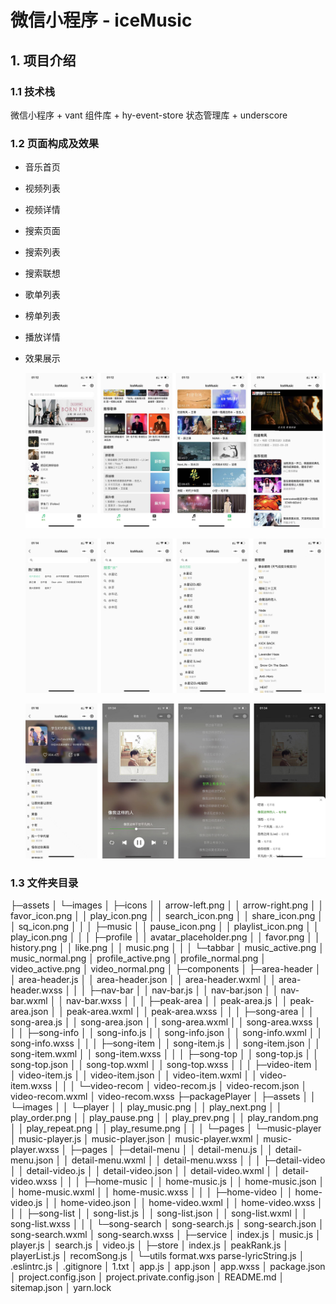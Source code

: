 # 微信小程序 - iceMusic

## 1. 项目介绍

### 1.1 技术栈

微信小程序 + vant 组件库 + hy-event-store 状态管理库 + underscore

### 1.2 页面构成及效果

- 音乐首页
- 视频列表
- 视频详情
- 搜索页面
- 搜索列表
- 搜索联想
- 歌单列表
- 榜单列表
- 播放详情
- 效果展示

  ![1666588402341](image/README/1666588402341.png)

  ![1666588425726](image/README/1666588425726.png)

  ![1666588433167](image/README/1666588433167.png)

### 1.3 文件夹目录

├─assets
│ └─images
│ ├─icons
│ │ arrow-left.png
│ │ arrow-right.png
│ │ favor_icon.png
│ │ play_icon.png
│ │ search_icon.png
│ │ share_icon.png
│ │ sq_icon.png
│ │
│ ├─music
│ │ pause_icon.png
│ │ playlist_icon.png
│ │ play_icon.png
│ │
│ ├─profile
│ │ avatar_placeholder.png
│ │ favor.png
│ │ history.png
│ │ like.png
│ │ music.png
│ │
│ └─tabbar
│ music_active.png
│ music_normal.png
│ profile_active.png
│ profile_normal.png
│ video_active.png
│ video_normal.png
│
├─components
│ ├─area-header
│ │ area-header.js
│ │ area-header.json
│ │ area-header.wxml
│ │ area-header.wxss
│ │
│ ├─nav-bar
│ │ nav-bar.js
│ │ nav-bar.json
│ │ nav-bar.wxml
│ │ nav-bar.wxss
│ │
│ ├─peak-area
│ │ peak-area.js
│ │ peak-area.json
│ │ peak-area.wxml
│ │ peak-area.wxss
│ │
│ ├─song-area
│ │ song-area.js
│ │ song-area.json
│ │ song-area.wxml
│ │ song-area.wxss
│ │
│ ├─song-info
│ │ song-info.js
│ │ song-info.json
│ │ song-info.wxml
│ │ song-info.wxss
│ │
│ ├─song-item
│ │ song-item.js
│ │ song-item.json
│ │ song-item.wxml
│ │ song-item.wxss
│ │
│ ├─song-top
│ │ song-top.js
│ │ song-top.json
│ │ song-top.wxml
│ │ song-top.wxss
│ │
│ ├─video-item
│ │ video-item.js
│ │ video-item.json
│ │ video-item.wxml
│ │ video-item.wxss
│ │
│ └─video-recom
│ video-recom.js
│ video-recom.json
│ video-recom.wxml
│ video-recom.wxss
├─packagePlayer
│ ├─assets
│ │ └─images
│ │ └─player
│ │ play_music.png
│ │ play_next.png
│ │ play_order.png
│ │ play_pause.png
│ │ play_prev.png
│ │ play_random.png
│ │ play_repeat.png
│ │ play_resume.png
│ │
│ └─pages
│ └─music-player
│ music-player.js
│ music-player.json
│ music-player.wxml
│ music-player.wxss
│
├─pages
│ ├─detail-menu
│ │ detail-menu.js
│ │ detail-menu.json
│ │ detail-menu.wxml
│ │ detail-menu.wxss
│ │
│ ├─detail-video
│ │ detail-video.js
│ │ detail-video.json
│ │ detail-video.wxml
│ │ detail-video.wxss
│ │
│ ├─home-music
│ │ home-music.js
│ │ home-music.json
│ │ home-music.wxml
│ │ home-music.wxss
│ │
│ ├─home-video
│ │ home-video.js
│ │ home-video.json
│ │ home-video.wxml
│ │ home-video.wxss
│ │
│ ├─song-list
│ │ song-list.js
│ │ song-list.json
│ │ song-list.wxml
│ │ song-list.wxss
│ │
│ └─song-search
│ song-search.js
│ song-search.json
│ song-search.wxml
│ song-search.wxss
│
├─service
│ index.js
│ music.js
│ player.js
│ search.js
│ video.js
│
├─store
│ index.js
│ peakRank.js
│ playerList.js
│ recomSong.js
│
└─utils
format.wxs
parse-lyricString.js
│ .eslintrc.js
│ .gitignore
│ 1.txt
│ app.js
│ app.json
│ app.wxss
│ package.json
│ project.config.json
│ project.private.config.json
│ README.md
│ sitemap.json
│ yarn.lock

